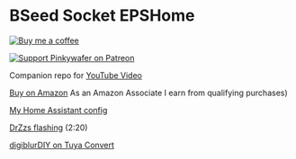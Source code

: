 # BSeed Socket EPSHome

[![Buy me a coffee](https://img.shields.io/static/v1.svg?label=Buy%20me%20a%20coffee&logo=buy%20me%20a%20coffee&logoColor=white&labelColor=ff69b4&message=donate&color=Black)](https://www.buymeacoffee.com/V3q9id4)

[![Support Pinkywafer on Patreon][patreon-shield]][patreon]

Companion repo for [YouTube Video](https://youtu.be/BG04k9Wz6lM)

[Buy on Amazon](https://amzn.to/2v0jEp1)
As an Amazon Associate I earn from qualifying purchases)

[My Home Assistant config](https://github.com/pinkywafer/Home-Assistant_Config)

[DrZzs flashing](https://www.youtube.com/watch?v=AU1KD_aJSMY)  (2:20)

[digiblurDIY on Tuya Convert](https://www.youtube.com/watch?v=dt5-iZc4_qU)


[patreon-shield]: https://c5.patreon.com/external/logo/become_a_patron_button.png
[patreon]: https://www.patreon.com/pinkywafer
